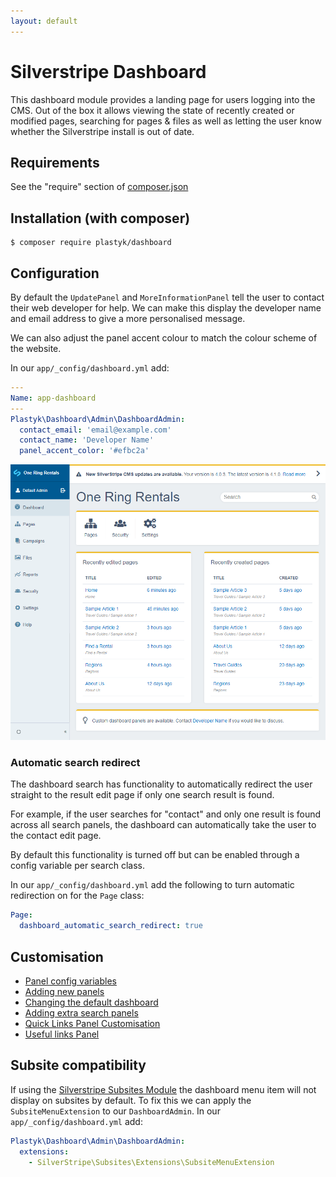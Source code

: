 ```yaml
---
layout: default
---
```


# Silverstripe Dashboard

This dashboard module provides a landing page for users logging into the CMS. Out of the box it allows viewing the state of recently created or modified pages, searching for pages & files as well as letting the user know whether the Silverstripe install is out of date.

## Requirements

See the "require" section of [composer.json](https://github.com/plastyk/silverstripe-dashboard/blob/master/composer.json)

## Installation (with composer)

    $ composer require plastyk/dashboard

## Configuration

By default the `UpdatePanel` and `MoreInformationPanel` tell the user to contact their web developer for help. We can make this display the developer name and email address to give a more personalised message.

We can also adjust the panel accent colour to match the colour scheme of the website.

In our `app/_config/dashboard.yml` add:

```yml
---
Name: app-dashboard
---
Plastyk\Dashboard\Admin\DashboardAdmin:
  contact_email: 'email@example.com'
  contact_name: 'Developer Name'
  panel_accent_color: '#efbc2a'
```
![Dashboard module customisation screenshot](images/dashboard-module-screenshot-yellow.png)

### Automatic search redirect

The dashboard search has functionality to automatically redirect the user straight to the result edit page if only one search result is found.

For example, if the user searches for "contact" and only one result is found across all search panels, the dashboard can automatically take the user to the contact edit page.

By default this functionality is turned off but can be enabled through a config variable per search class.

In our `app/_config/dashboard.yml` add the following to turn automatic redirection on for the `Page` class:

```yml
Page:
  dashboard_automatic_search_redirect: true
```

## Customisation
* [Panel config variables](https://plastyk.github.io/silverstripe-dashboard/en/customisation-panel-config-variables)
* [Adding new panels](https://plastyk.github.io/silverstripe-dashboard/en/customisation-new-panels)
* [Changing the default dashboard](https://plastyk.github.io/silverstripe-dashboard/en/customisation-default-dashboard)
* [Adding extra search panels](https://plastyk.github.io/silverstripe-dashboard/en/customisation-extra-search-panels)
* [Quick Links Panel Customisation](https://plastyk.github.io/silverstripe-dashboard/en/customisation-quicklinks)
* [Useful links Panel](https://plastyk.github.io/silverstripe-dashboard/en/customisation-useful-links-panel)

## Subsite compatibility

If using the [Silverstripe Subsites Module](https://github.com/silverstripe/silverstripe-subsites/) the dashboard menu item will not display on subsites by default. To fix this we can apply the `SubsiteMenuExtension` to our `DashboardAdmin`. In our `app/_config/dashboard.yml` add:

```yml
Plastyk\Dashboard\Admin\DashboardAdmin:
  extensions:
    - SilverStripe\Subsites\Extensions\SubsiteMenuExtension
```

